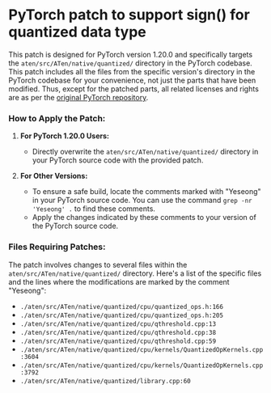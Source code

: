 # PyTorch patch to support sign() for quantized data type
This patch is designed for PyTorch version 1.20.0 and specifically targets the `aten/src/ATen/native/quantized/` directory in the PyTorch codebase.
This patch includes all the files from the specific version's directory in the PyTorch codebase for your convenience, not just the parts that have been modified.
Thus, except for the patched parts, all related licenses and rights are as per the [original PyTorch repository](https://github.com/pytorch/pytorch).

### How to Apply the Patch:
1. **For PyTorch 1.20.0 Users:**
   - Directly overwrite the `aten/src/ATen/native/quantized/` directory in your PyTorch source code with the provided patch.

2. **For Other Versions:**
   - To ensure a safe build, locate the comments marked with "Yeseong" in your PyTorch source code. You can use the command `grep -nr 'Yeseong' .` to find these comments.
   - Apply the changes indicated by these comments to your version of the PyTorch source code.

### Files Requiring Patches:
The patch involves changes to several files within the `aten/src/ATen/native/quantized/` directory. Here's a list of the specific files and the lines where the modifications are marked by the comment "Yeseong":

- `./aten/src/ATen/native/quantized/cpu/quantized_ops.h:166`
- `./aten/src/ATen/native/quantized/cpu/quantized_ops.h:205`
- `./aten/src/ATen/native/quantized/cpu/qthreshold.cpp:13`
- `./aten/src/ATen/native/quantized/cpu/qthreshold.cpp:38`
- `./aten/src/ATen/native/quantized/cpu/qthreshold.cpp:59`
- `./aten/src/ATen/native/quantized/cpu/kernels/QuantizedOpKernels.cpp:3604`
- `./aten/src/ATen/native/quantized/cpu/kernels/QuantizedOpKernels.cpp:3792`
- `./aten/src/ATen/native/quantized/library.cpp:60`
